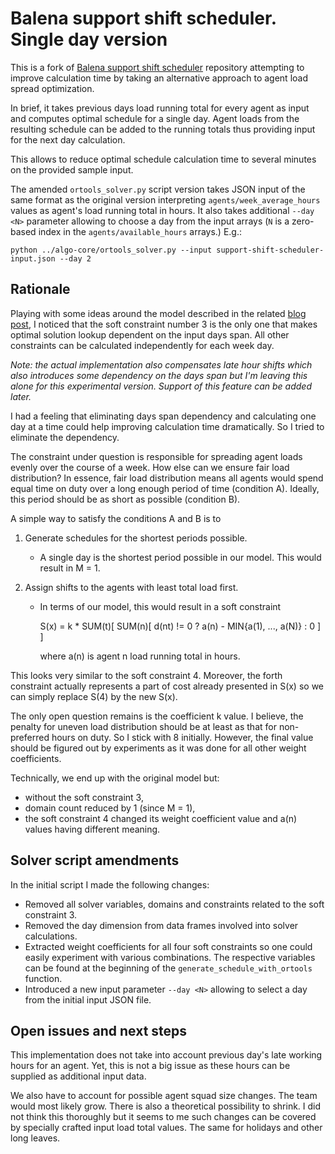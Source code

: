 # Balena support shift scheduler. Single day version

This is a fork of [Balena support shift scheduler](https://github.com/balena-io/support-shift-scheduler)
repository attempting to improve calculation time by taking an alternative approach to agent load spread optimization.

In brief, it takes previous days load running total for every agent as input and computes optimal schedule for a single
day. Agent loads from the resulting schedule can be added to the running totals thus providing input for the next day calculation.

This allows to reduce optimal schedule calculation time to several minutes on the provided sample input.

The amended `ortools_solver.py` script version takes JSON input of the same format as the original version
interpreting `agents/week_average_hours` values as agent's load running total in hours.
It also takes additional `--day <N>` parameter allowing to choose a day from the input arrays
(`N` is a zero-based index in the `agents/available_hours` arrays.) E.g.:

	python ../algo-core/ortools_solver.py --input support-shift-scheduler-input.json --day 2


## Rationale

Playing with some ideas around the model described in the related 
[blog post](https://www.balena.io/blog/the-unreasonable-effectiveness-of-algorithms-in-boosting-team-happiness/),
I noticed that the soft constraint number 3 is the only one that makes optimal solution lookup dependent on the input days span.
All other constraints can be calculated independently for each week day. 

_Note: the actual implementation also compensates late hour shifts which also introduces some dependency on the days span
but I'm leaving this alone for this experimental version. Support of this feature can be added later._

I had a feeling that eliminating days span dependency and calculating one day at a time could help improving calculation time dramatically.
So I tried to eliminate the dependency.

The constraint under question is responsible for spreading agent loads evenly over the course of a week.
How else can we ensure fair load distribution? In essence, fair load distribution means all agents would
spend equal time on duty over a long enough period of time (condition A).
Ideally, this period should be as short as possible (condition B).

A simple way to satisfy the conditions A and B is to

1. Generate schedules for the shortest periods possible.
	* A single day is the shortest period possible in our model. This would result in M = 1.

2. Assign shifts to the agents with least total load first.
	* In terms of our model, this would result in a soft constraint

		S(x) = k * SUM(t)[ SUM(n)[ d(nt) != 0 ? a(n) - MIN{a(1), ..., a(N)} : 0 ] ]

	  where a(n) is agent n load running total in hours.

This looks very similar to the soft constraint 4. Moreover, the forth constraint actually represents
a part of cost already presented in S(x) so we can simply replace S(4) by the new S(x).

The only open question remains is the coefficient k value. I believe, the penalty for uneven load distribution
should be at least as that for non-preferred hours on duty. So I stick with 8 initially. However, the final
value should be figured out by experiments as it was done for all other weight coefficients.


Technically, we end up with the original model but:

- without the soft constraint 3,
- domain count reduced by 1 (since M = 1),
- the soft constraint 4 changed its weight coefficient value and a(n) values having different meaning.


## Solver script amendments

In the initial script I made the following changes:

- Removed all solver variables, domains and constraints related to the soft constraint 3.
- Removed the day dimension from data frames involved into solver calculations.
- Extracted weight coefficients for all four soft constraints so one could easily experiment with various combinations.
  The respective variables can be found at the beginning of the `generate_schedule_with_ortools` function.
- Introduced a new input parameter `--day <N>` allowing to select a day from the initial input JSON file.


## Open issues and next steps

This implementation does not take into account previous day's late working hours for an agent.
Yet, this is not a big issue as these hours can be supplied as additional input data.

We also have to account for possible agent squad size changes. The team would most likely grow.
There is also a theoretical possibility to shrink. I did not think this thoroughly but it seems
to me such changes can be covered by specially crafted input load total values. The same for
holidays and other long leaves.
